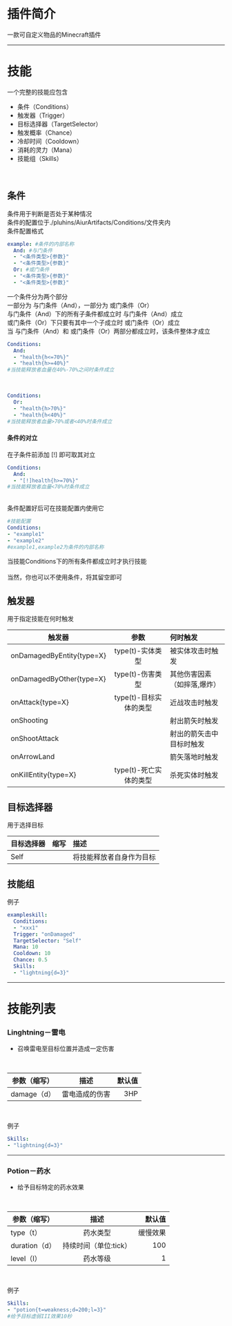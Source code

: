 # 插件简介
一款可自定义物品的Minecraft插件
***
# 技能
一个完整的技能应包含
- 条件（Conditions）
- 触发器（Trigger）
- 目标选择器（TargetSelector）
- 触发概率（Chance）
- 冷却时间（Cooldown）
- 消耗的灵力（Mana）
- 技能组（Skills）
<br>

## 条件
条件用于判断是否处于某种情况<br>
条件的配置位于./pluhins/AiurArtifacts/Conditions/文件夹内<br>
条件配置格式<br>
```yaml
example: #条件的内部名称
  And: #与门条件
  - "<条件类型>{参数}"
  - "<条件类型>{参数}"
  Or: #或门条件
  - "<条件类型>{参数}"
  - "<条件类型>{参数}"
```
一个条件分为两个部分<br>
一部分为 与门条件（And），一部分为 或门条件（Or）<br>
与门条件（And）下的所有子条件都成立时 与门条件（And）成立<br>
或门条件（Or）下只要有其中一个子成立时 或门条件（Or）成立<br>
当 与门条件（And）和 或门条件（Or）两部分都成立时，该条件整体才成立<br>
```yaml
Conditions:
  And:
  - "health{h<=70%}"
  - "health{h>=40%}"
#当技能释放者血量在40%-70%之间时条件成立
```
<br>

```yaml
Conditions:
  Or:
  - "health{h>70%}"
  - "health{h<40%}"
#当技能释放者血量>70%或者<40%时条件成立
```
#### 条件的对立
在子条件前添加 [!] 即可取其对立
```yaml
Conditions:
  And:
  - "[!]health{h>=70%}"
#当技能释放者血量<70%时条件成立
```

<br>
条件配置好后可在技能配置内使用它

```yaml
#技能配置
Conditions:
- "example1"
- "example2"
#example1,example2为条件的内部名称
```
当技能Conditions下的所有条件都成立时才执行技能<br>
<br>
当然，你也可以不使用条件，将其留空即可

## 触发器
用于指定技能在何时触发
<br>

触发器|参数|何时触发
--|:--:|:--
onDamagedByEntity{type=X}|type(t)-实体类型|被实体攻击时触发
onDamagedByOther{type=X}|type(t)-伤害类型|其他伤害因素（如摔落,爆炸）
onAttack{type=X}|type(t)-目标实体的类型|近战攻击时触发
onShooting| |射出箭矢时触发
onShootAttack| |射出的箭矢击中目标时触发
onArrowLand| |箭矢落地时触发
onKillEntity{type=X}|type(t)-死亡实体的类型|杀死实体时触发

## 目标选择器
用于选择目标
<br>

目标选择器|缩写|描述
--|:--:|:--
Self| |将技能释放者自身作为目标

## 技能组

例子
```yaml
exampleskill:
  Conditions:
  - "xxx1"
  Trigger: "onDamaged"
  TargetSelector: "Self"
  Mana: 10
  Cooldown: 10
  Chance: 0.5
  Skills:
  - "lightning{d=3}"
```
***
# 技能列表
### Linghtning－雷电
* 召唤雷电至目标位置并造成一定伤害
<br>

参数（缩写）|描述|默认值
--|:--:|--:
damage（d）|雷电造成的伤害|3HP
<br>

例子
```yaml
Skills:
- "lightning{d=3}"
```
***
### Potion－药水
* 给予目标特定的药水效果
<br>

参数（缩写）|描述|默认值
--|:--:|--:
type（t）|药水类型|缓慢效果
duration（d）|持续时间（单位:tick）|100
level（l）|药水等级|1
<br>

例子
```yaml
Skills:
- "potion{t=weakness;d=200;l=3}"
#给予目标虚弱III效果10秒
```
